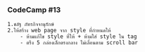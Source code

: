 ### CodeCamp #13
    1.ชลัฐ ภัทรกิจจานุรักษ์
    2.ให้สร้าง web page จาก style ที่กำหนดให้
        - ห้ามแก้ไข style ที่ให้ + ห้ามใส่ style ใน tag 
        - ตรึง 5 กล่องเล็กตรงกลาง ไม่เลื่อนตาม scroll bar

